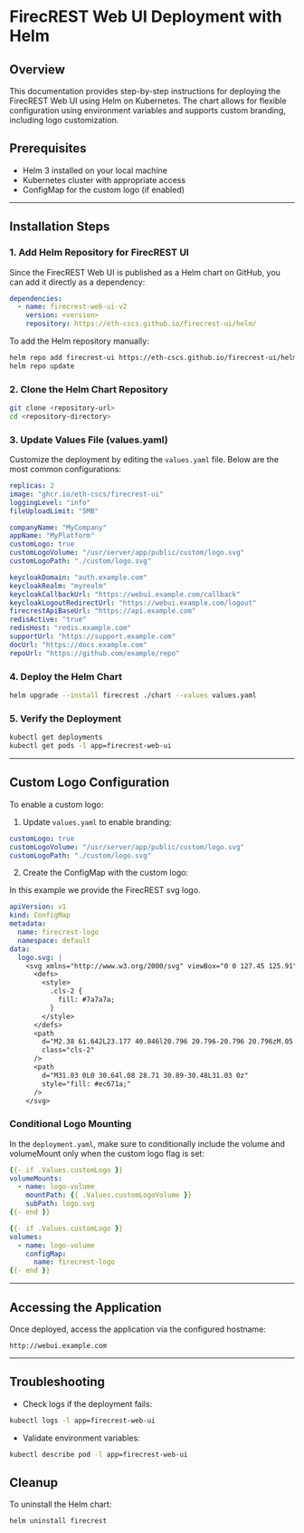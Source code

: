 # FirecREST Web UI Deployment with Helm

## Overview

This documentation provides step-by-step instructions for deploying the FirecREST Web UI using Helm on Kubernetes. The chart allows for flexible configuration using environment variables and supports custom branding, including logo customization.

## Prerequisites

* Helm 3 installed on your local machine
* Kubernetes cluster with appropriate access
* ConfigMap for the custom logo (if enabled)

---

## Installation Steps

### 1. Add Helm Repository for FirecREST UI

Since the FirecREST Web UI is published as a Helm chart on GitHub, you can add it directly as a dependency:

```yaml
dependencies:
  - name: firecrest-web-ui-v2
    version: <version>
    repository: https://eth-cscs.github.io/firecrest-ui/helm/
```

To add the Helm repository manually:

```bash
helm repo add firecrest-ui https://eth-cscs.github.io/firecrest-ui/helm/
helm repo update
```

### 2. Clone the Helm Chart Repository

```bash
git clone <repository-url>
cd <repository-directory>
```

### 3. Update Values File (values.yaml)

Customize the deployment by editing the `values.yaml` file. Below are the most common configurations:

```yaml
replicas: 2
image: "ghcr.io/eth-cscs/firecrest-ui"
loggingLevel: "info"
fileUploadLimit: "5MB"

companyName: "MyCompany"
appName: "MyPlatform"
customLogo: true
customLogoVolume: "/usr/server/app/public/custom/logo.svg"
customLogoPath: "./custom/logo.svg"

keycloakDomain: "auth.example.com"
keycloakRealm: "myrealm"
keycloakCallbackUrl: "https://webui.example.com/callback"
keycloakLogoutRedirectUrl: "https://webui.example.com/logout"
firecrestApiBaseUrl: "https://api.example.com"
redisActive: "true"
redisHost: "redis.example.com"
supportUrl: "https://support.example.com"
docUrl: "https://docs.example.com"
repoUrl: "https://github.com/example/repo"
```

### 4. Deploy the Helm Chart

```bash
helm upgrade --install firecrest ./chart --values values.yaml
```

### 5. Verify the Deployment

```bash
kubectl get deployments
kubectl get pods -l app=firecrest-web-ui
```

---

## Custom Logo Configuration

To enable a custom logo:

1. Update `values.yaml` to enable branding:

```yaml
customLogo: true
customLogoVolume: "/usr/server/app/public/custom/logo.svg"
customLogoPath: "./custom/logo.svg"
```

2. Create the ConfigMap with the custom logo:

In this example we provide the FirecREST svg logo.
```yaml
apiVersion: v1
kind: ConfigMap
metadata:
  name: firecrest-logo
  namespace: default
data:
  logo.svg: |
    <svg xmlns="http://www.w3.org/2000/svg" viewBox="0 0 127.45 125.91" width="100" height="100">
      <defs>
        <style>
          .cls-2 {
            fill: #7a7a7a;
          }
        </style>
      </defs>
      <path
        d="M2.38 61.642L23.177 40.846l20.796 20.796-20.796 20.796zM.05 105.38l20.8-20.79-20.8-20.8v41.59zM98.86 96.5H69.45v29.41L98.86 96.5zM67.66 93.34l27.48-27.48 27.49 27.48H67.66zM66.38 125.67l-41-41 41-41v82zM127.45 29.03H69.47v57.98l57.98-57.98z"
        class="cls-2"
      />
      <path
        d="M31.03 0L0 30.64l.08 28.71 30.89-30.48L31.03 0z"
        style="fill: #ec671a;"
      />
    </svg>
```

### Conditional Logo Mounting

In the `deployment.yaml`, make sure to conditionally include the volume and volumeMount only when the custom logo flag is set:

```yaml
{{- if .Values.customLogo }}
volumeMounts:
  - name: logo-volume
    mountPath: {{ .Values.customLogoVolume }}
    subPath: logo.svg
{{- end }}

{{- if .Values.customLogo }}
volumes:
  - name: logo-volume
    configMap:
      name: firecrest-logo
{{- end }}
```

---

## Accessing the Application

Once deployed, access the application via the configured hostname:

```
http://webui.example.com
```

---

## Troubleshooting

* Check logs if the deployment fails:

```bash
kubectl logs -l app=firecrest-web-ui
```

* Validate environment variables:

```bash
kubectl describe pod -l app=firecrest-web-ui
```

## Cleanup

To uninstall the Helm chart:

```bash
helm uninstall firecrest
```
